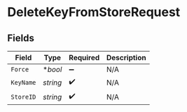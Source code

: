 # DeleteKeyFromStoreRequest


## Fields

| Field              | Type               | Required           | Description        |
| ------------------ | ------------------ | ------------------ | ------------------ |
| `Force`            | **bool*            | :heavy_minus_sign: | N/A                |
| `KeyName`          | *string*           | :heavy_check_mark: | N/A                |
| `StoreID`          | *string*           | :heavy_check_mark: | N/A                |